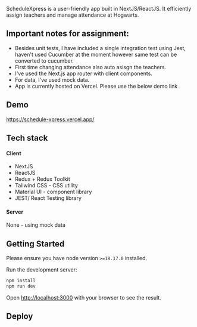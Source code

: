 ScheduleXpress is a user-friendly app built in NextJS/ReactJS. It efficiently assign teachers and manage attendance at Hogwarts.

## Important notes for assignment: 
- Besides unit tests, I have included a single integration test using Jest, haven't used Cucumber at the moment however same test can be converted to cucumber.
- First time changing attendance also auto asisgn the teachers.
- I've used the Next.js app router with client components.
- For data, I've used mock data.
- App is currently hosted on Vercel. Please use the below demo link

## Demo 
https://schedule-xpress.vercel.app/


## Tech stack 
#### Client
- NextJS 
- ReactJS 
- Redux + Redux Toolkit
- Tailwind CSS  - CSS utility
- Material UI - component library
- JEST/ React Testing library
#### Server 
None - using mock data 

## Getting Started
Please ensure you have node version `>=18.17.0` installed. 

Run the development server:
```bash
npm install
npm run dev
```
Open [http://localhost:3000](http://localhost:3000) with your browser to see the result.


## Deploy

